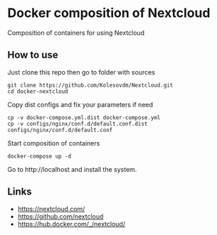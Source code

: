 # Docker composition of Nextcloud

Composition of containers for using Nextcloud

## How to use

Just clone this repo then go to folder with sources

    git clone https://github.com/Kolesovdm/Nextcloud.git
    cd docker-nextcloud

Copy dist configs and fix your parameters if need

    cp -v docker-compose.yml.dist docker-compose.yml
    cp -v configs/nginx/conf.d/default.conf.dist configs/nginx/conf.d/default.conf

Start composition of containers

    docker-compose up -d

Go to http://localhost and install the system. 

## Links

* https://nextcloud.com/
* https://github.com/nextcloud
* https://hub.docker.com/_/nextcloud/
